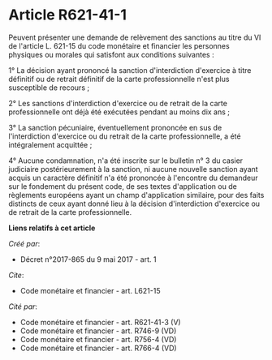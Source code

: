 # Article R621-41-1

Peuvent présenter une demande de relèvement des sanctions au titre du VI de l'article L. 621-15 du code monétaire et
financier les personnes physiques ou morales qui satisfont aux conditions suivantes :

1° La décision ayant prononcé la sanction d'interdiction d'exercice à titre définitif ou de retrait définitif de la carte
professionnelle n'est plus susceptible de recours ;

2° Les sanctions d'interdiction d'exercice ou de retrait de la carte professionnelle ont déjà été exécutées pendant au moins
dix ans ;

3° La sanction pécuniaire, éventuellement prononcée en sus de l'interdiction d'exercice ou du retrait de la carte
professionnelle, a été intégralement acquittée ;

4° Aucune condamnation, n'a été inscrite sur le bulletin n° 3 du casier judiciaire postérieurement à la sanction, ni aucune
nouvelle sanction ayant acquis un caractère définitif n'a été prononcée à l'encontre du demandeur sur le fondement du présent
code, de ses textes d'application ou de règlements européens ayant un champ d'application similaire, pour des faits distincts
de ceux ayant donné lieu à la décision d'interdiction d'exercice ou de retrait de la carte professionnelle.

**Liens relatifs à cet article**

_Créé par_:

  - Décret n°2017-865 du 9 mai 2017 - art. 1

_Cite_:

  - Code monétaire et financier - art. L621-15

_Cité par_:

  - Code monétaire et financier - art. R621-41-3 (V)
  - Code monétaire et financier - art. R746-9 (VD)
  - Code monétaire et financier - art. R756-4 (VD)
  - Code monétaire et financier - art. R766-4 (VD)
